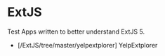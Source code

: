 # ExtJS

Test Apps written to better understand ExtJS 5.

* [/ExtJS/tree/master/yelpextplorer] YelpExtplorer